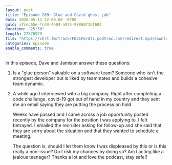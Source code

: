 ```yaml
---
layout: post
title: "Episode 209: Glue and Covid ghost job"
date: 2020-05-11 12:00:00 -0700
guid: a7cec65e-fcd4-4e04-a974-9886071bf603
duration: "25:50"
length: 27876979
file: "https://chrt.fm/track/FD81F6/dts.podtrac.com/redirect.mp3/download.softskills.audio/sse-209.mp3"
categories: episode
enable_comments: true
---
```


In this episode, Dave and Jamison answer these questions:

1. Is a "glue person" valuable on a software team? Someone who isn't the strongest developer but is liked by teammates and builds a cohesive team dynamic.


2. A while ago I interviewed with a big company. Right after completing a code challenge, covid-19 got out of hand in my country and they sent me an email saying they are putting the process on hold.
   
   Weeks have passed and I came across a job opportunity posted recently by the company for the position I was applying to. I felt betrayed. I emailed the recruiter asking for follow-up and she said that they are sorry about the situation and that they wanted to schedule a meeting.
   
   The question is, should I let them know I was displeased by this or is this really a non-issue? Do I risk my chances by doing so? Am I acting like a jealous teenager? Thanks a lot and love the podcast, stay safe!!
